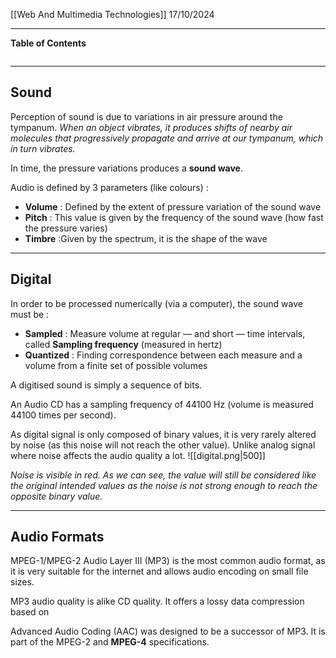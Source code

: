 [[Web And Multimedia Technologies]]
17/10/2024
****
**Table of Contents**
```table-of-contents
```

****
## Sound

Perception of sound is due to variations in air pressure around the tympanum.
	*When an object vibrates, it produces shifts of nearby air molecules that progressively propagate and arrive at our tympanum, which in turn vibrates.*

In time, the pressure variations produces a **sound wave**.

Audio is defined by 3 parameters (like colours) :
- **Volume** : Defined by the extent of pressure variation of the sound wave
- **Pitch** : This value is given by the frequency of the sound wave (how fast the pressure varies)
- **Timbre** :Given by the spectrum, it is the shape of the wave


****
## Digital 

In order to be processed numerically (via a computer), the sound wave must be :
- **Sampled** : Measure volume at regular — and short — time intervals, called **Sampling frequency** (measured in hertz)
- **Quantized** : Finding correspondence between each measure and a volume
from a finite set of possible volumes

A digitised sound is simply a sequence of bits.


An Audio CD has a sampling frequency of 44100 Hz (volume is measured 44100 times per second).


As digital signal is only composed of binary values, it is very rarely altered by noise (as this noise will not reach the other value). Unlike analog signal where noise affects the audio quality a lot. 
![[digital.png|500]]

*Noise is visible in red. As we can see, the value will still be considered like the original intended values as the noise is not strong enough to reach the opposite binary value.*


****
## Audio Formats

MPEG-1/MPEG-2 Audio Layer III (MP3) is the most common audio format, as it is very suitable for the internet and allows audio encoding on small file sizes.

MP3 audio quality is alike CD quality. It offers a lossy data compression based on 

Advanced Audio Coding (AAC) was designed to be a successor of MP3. It is part of the MPEG-2 and **MPEG-4** specifications.
